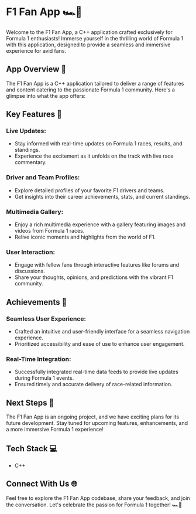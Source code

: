 # F1 Fan App 🏎️🏁

Welcome to the F1 Fan App, a C++ application crafted exclusively for Formula 1 enthusiasts! Immerse yourself in the thrilling world of Formula 1 with this application, designed to provide a seamless and immersive experience for avid fans.

## App Overview 📱

The F1 Fan App is a C++ application tailored to deliver a range of features and content catering to the passionate Formula 1 community. Here's a glimpse into what the app offers:

## Key Features 🌟

### Live Updates:
- Stay informed with real-time updates on Formula 1 races, results, and standings.
- Experience the excitement as it unfolds on the track with live race commentary.

### Driver and Team Profiles:
- Explore detailed profiles of your favorite F1 drivers and teams.
- Get insights into their career achievements, stats, and current standings.

### Multimedia Gallery:
- Enjoy a rich multimedia experience with a gallery featuring images and videos from Formula 1 races.
- Relive iconic moments and highlights from the world of F1.

### User Interaction:
- Engage with fellow fans through interactive features like forums and discussions.
- Share your thoughts, opinions, and predictions with the vibrant F1 community.

## Achievements 🚀

### Seamless User Experience:
- Crafted an intuitive and user-friendly interface for a seamless navigation experience.
- Prioritized accessibility and ease of use to enhance user engagement.

### Real-Time Integration:
- Successfully integrated real-time data feeds to provide live updates during Formula 1 events.
- Ensured timely and accurate delivery of race-related information.

## Next Steps 🚧

The F1 Fan App is an ongoing project, and we have exciting plans for its future development. Stay tuned for upcoming features, enhancements, and a more immersive Formula 1 experience!

## Tech Stack 💻

- C++

## Connect With Us 🌐

Feel free to explore the F1 Fan App codebase, share your feedback, and join the conversation. Let's celebrate the passion for Formula 1 together! 🏎️🎉
